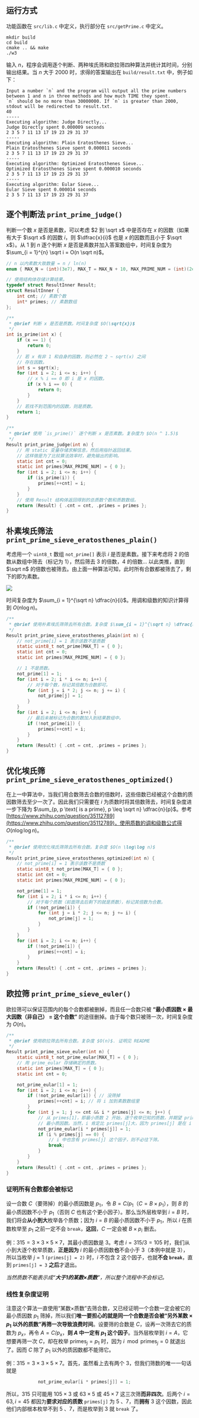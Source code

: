 ## 运行方式

功能函数在 `src/lib.c` 中定义，执行部分在 `src/getPrime.c` 中定义。

```
mkdir build
cd build
cmake .. && make
./w3
```

输入 $n$，程序会调用逐个判断、两种埃氏筛和欧拉筛四种算法并统计其时间，分别输出结果。当 $n$ 大于 $2000$ 时，求得的答案输出在 `build/result.txt` 中，例子如下：

```
Input a number `n` and the program will output all the prime numbers
between 1 and n in three methods and how much TIME they spent.
`n` should be no more than 30000000. If `n` is greater than 2000, 
stdout will be redirected to result.txt.
40
-----
Executing algorithm: Judge Directly...
Judge Directly spent 0.000009 seconds
2 3 5 7 11 13 17 19 23 29 31 37
-----
Executing algorithm: Plain Eratosthenes Sieve...
Plain Eratosthenes Sieve spent 0.000011 seconds
2 3 5 7 11 13 17 19 23 29 31 37
-----
Executing algorithm: Optimized Eratosthenes Sieve...
Optimized Eratosthenes Sieve spent 0.000010 seconds
2 3 5 7 11 13 17 19 23 29 31 37
-----
Executing algorithm: Eular Sieve...
Eular Sieve spent 0.000014 seconds
2 3 5 7 11 13 17 19 23 29 31 37
```

## 逐个判断法 `print_prime_judge()`

判断一个数 $x$ 是否是素数，可以考虑 $2 到 \sqrt x$ 中是否存在 $x$ 的因数（如果有大于 $\sqrt x$ 的因数 $i$，则 $\dfrac{x}{i}$ 也是 $x$ 的因数而且小于 $\sqrt x$）。从 $1$ 到 $n$ 逐个判断 $x$ 是否是素数并加入答案数组中，时间复杂度为 $\sum_{i = 1}^{n} \sqrt i = O(n \sqrt n)$。

```c
// n 以内素数大致数量 = n / ln(n)
enum { MAX_N = (int)(3e7), MAX_T = MAX_N + 10, MAX_PRIME_NUM = (int)(2e6 + 10) };

// 使用结构体存储计算结果。
typedef struct ResultInner Result;
struct ResultInner {
    int cnt; // 素数个数
    int* primes; // 素数数组
};

/**
 * @brief 判断 x 是否是质数。时间复杂度 $O(\sqrt{x})$
 */
int is_prime(int x) {
    if (x == 1) {
        return 0;
    }
    // 若 x 有非 1 和自身的因数，则必然在 2 ~ sqrt(x) 之间
    // 存在因数。
    int s = sqrt(x);
    for (int i = 2; i <= s; i++) {
        // x % i == 0 即 i 是 x 的因数。
        if (x % i == 0) {
            return 0;
        }
    }
    // 若找不到范围内的因数，则是质数。
    return 1;
}

/**
 * @brief 使用 `is_prime()` 逐个判断 x 是否素数。复杂度为 $O(n ^ 1.5)$
 */
Result print_prime_judge(int n) {
    // 用 static 变量存储求解信息，然后用指针返回结果。
    // 这样做是为了比较算法效率时，避免输出的影响。
    static int cnt = 0;
    static int primes[MAX_PRIME_NUM] = { 0 };
    for (int i = 2; i <= n; i++) {
        if (is_prime(i)) {
            primes[++cnt] = i;
        }
    }
    // 使用 Result 结构体返回得到的总质数个数和质数数组。
    return (Result) { .cnt = cnt, .primes = primes };
}
```

## 朴素埃氏筛法 `print_prime_sieve_eratosthenes_plain()` 

考虑用一个 `uint8_t` 数组 `not_prime[]` 表示 $i$ 是否是素数。接下来考虑将 $2$ 的倍数从数组中筛去（标记为 $1$），然后筛去 $3$ 的倍数，$4$ 的倍数... 以此类推，直到 $\sqrt n$ 的倍数也被筛去。由上面一种算法可知，此时所有合数都被筛去了，剩下的即为素数。

![](assets/001.jpg)
    
时间复杂度为 $\sum_{i = 1}^{\sqrt n} \dfrac{n}{i}$。用调和级数的知识计算得到 $O(n \log n)$。

```c
/**
 * @brief 使用朴素埃氏筛筛去所有合数。复杂度 $\sum_{i = 1}^{\sqrt n} \dfrac{n}{i}$ i = O(n \log n)$
 */
Result print_prime_sieve_eratosthenes_plain(int n) {
    // not_prime[i] = 1 表示该数不是质数
    static uint8_t not_prime[MAX_T] = { 0 };
    static int cnt = 0;
    static int primes[MAX_PRIME_NUM] = { 0 };

    // 1 不是质数。
    not_prime[1] = 1;
    for (int i = 2; i * i <= n; i++) {
        // 对于每个数，标记其倍数为合数即可。
        for (int j = i * 2; j <= n; j += i) {
            not_prime[j] = 1;
        }
    }
    for (int i = 2; i <= n; i++) {
        // 最后未被标记为合数的数加入到结果数组中。
        if (!not_prime[i]) {
            primes[++cnt] = i;
        }
    }
    return (Result) { .cnt = cnt, .primes = primes };
}
```

## 优化埃氏筛 `print_prime_sieve_eratosthenes_optimized()`

在上一中算法中，当我们用合数筛去合数的倍数时，这些倍数已经被这个合数的质因数筛去至少一次了。因此我们只需要在 $i$ 为质数时将其倍数筛去，时间复杂度进一步下降为 $\sum_{p, p \text{ is a prime}, p \leq \sqrt n} \dfrac{n}{p}$。参考 [https://www.zhihu.com/question/35112789](https://www.zhihu.com/question/35112789)，使用质数的调和级数公式得 $O(n \log \log n)$。

```c
/**
 * @brief 使用优化埃氏筛筛去所有合数。复杂度 $O(n \log\log n)$
 */
Result print_prime_sieve_eratosthenes_optimized(int n) {
    // not_prime[i] = 1 表示该数不是质数
    static uint8_t not_prime[MAX_T] = { 0 };
    static int cnt = 0;
    static int primes[MAX_PRIME_NUM] = { 0 };

    not_prime[1] = 1;
    for (int i = 2; i * i <= n; i++) {
        // 对于每个质数（前面筛去后剩下的就是质数），标记其倍数为合数。
        if (!not_prime[i]) {
            for (int j = i * 2; j <= n; j += i) {
                not_prime[j] = 1;
            }
        }
    }
    for (int i = 2; i <= n; i++) {
        if (!not_prime[i]) {
            primes[++cnt] = i;
        }
    }
    return (Result) { .cnt = cnt, .primes = primes };
}
```

## 欧拉筛 `print_prime_sieve_euler()`

欧拉筛可以保证范围内的每个合数都被删掉，而且任一合数只被 **“最小质因数 × 最大因数（非自己） = 这个合数”** 的途径删掉。由于每个数只被筛一次，时间复杂度为 $O(n)$。

```c
/**
 * @brief 使用欧拉筛去所有合数。复杂度 $O(n)$. 证明见 README
 */
Result print_prime_sieve_euler(int n) {
    static uint8_t not_prime_eular[MAX_T] = { 0 };
    // 用 prime_eular 存储确定的质数。
    static int primes[MAX_T] = { 0 };
    static int cnt = 0;

    not_prime_eular[1] = 1;
    for (int i = 2; i <= n; i++) {
        if (!not_prime_eular[i]) { // 没筛掉
            primes[++cnt] = i; // 将 i 加到素数数组里
        }
        for (int j = 1; j <= cnt && i * primes[j] <= n; j++) {
            // 从 primes[1]，即最小质数 2 开始，逐个枚举已知的质数，并期望 primes[j] 是 i * primes[j] 的
            // 最小质因数。当然，i 肯定比 primes[j]大，因为 primes[j] 是在 i 之前得出的。
            not_prime_eular[i * primes[j]] = 1;
            if (i % primes[j] == 0) {
                // i 中也含有 primes[j] 这个因子，则不必往下筛。
                break;
            }
        }
    }
    return (Result) { .cnt = cnt, .primes = primes };
}
```

### 证明所有合数都会被标记

设一合数 $C$（要筛掉）的最小质因数是 $p_1$，令 $B = C / p_1$（$C = B × p_1$），则 $B$ 的最小质因数不小于 $p_1$（否则 $C$ 也有这个更小因子）。那么当外层枚举到 $i = B$ 时，我们将会**从小到大**枚举各个质数；因为 $i = B$ 的最小质因数不小于 $p_1$，所以 $i$ 在质数枚举至 $p_1$ 之前一定不会 `break`，**这回**，$C$ 一定会被 $B × p_i$ 删去。

例：$315 = 3 × 3 × 5 × 7$，其最小质因数是 $3$。考虑 $i = 315 / 3 = 105$ 时，我们从小到大逐个枚举质数，**正是因为** $i$ 的最小质因数**也**不会小于 $3$（本例中就是 $3$），所以当枚举 $j = 1$ `(primes[j] = 2)` 时，$i$ 不包含 $2$ 这个因子，也就**不会 `break`**，直到 `primes[j] = 3` **之后**才退出。

*当然质数不能表示成“**大于1的某数×质数**”，所以整个流程中不会标记。*

### 线性复杂度证明

注意这个算法一直使用“某数×质数”去筛合数，又已经证明一个合数一定会被它的最小质因数 $p_1$ 筛掉，所以我们**唯一要担心的就是同一个合数是否会被“另外某数 × $p_1$ 以外的质数”再筛一次导致浪费时间**。设要筛的合数是 $C$，设再一次筛去它的质数为 $p_x$，再令 $A = C / p_x$，**则 $A$ 中一定有 $p_1$ 这个因子**。当外层枚举到 $i = A$，它想要再筛一次 $C$，却在枚举 $\text{primes}_j = p_1$ 时，因为 $i \mod \text{primes}_j = 0$ 就退出了。因而 $C$ 除了 $p_1$ 以外的质因数都不能筛它。

例：$315 = 3 × 3 × 5 × 7$。首先，虽然看上去有两个 $3$，但我们筛数的唯一一句话就是
```cpp
            not_prime_eular[i * primes[j]] = 1;
```
所以，$315$ 只可能用 $105 × 3$ 或 $63 × 5$ 或 $45 × 7$ 这三次筛**而非四次**。后两个 $i = 63, i = 45$ 都因为**要求对应的质数** `primes[j]` 为 $5$ 、$7$，而**拥有** $3$ 这个因数，因此他们内部根本枚举不到 $5$ 、$7$，而是枚举到 $3$ 就 `break` 了。
